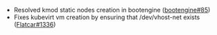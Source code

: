 - Resolved kmod static nodes creation in bootengine ([bootengine#85](https://github.com/flatcar/bootengine/pull/85))
- Fixes kubevirt vm creation by ensuring that /dev/vhost-net exists ([Flatcar#1336](https://github.com/flatcar/Flatcar/issues/1336))
